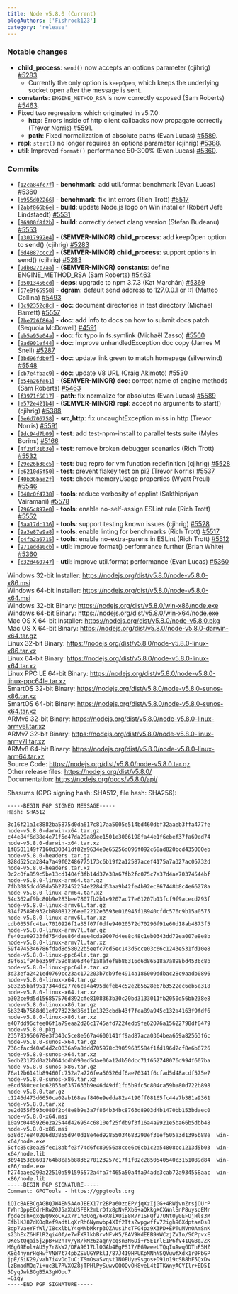 ```yaml
---
title: Node v5.8.0 (Current)
blogAuthors: ['Fishrock123']
category: 'release'
---
```


### Notable changes

* **child_process**: `send()` now accepts an options parameter (cjihrig) [#5283](https://github.com/nodejs/node/pull/5283).
  * Currently the only option is `keepOpen`, which keeps the underlying socket open after the message is sent.
* **constants**: `ENGINE_METHOD_RSA` is now correctly exposed (Sam Roberts) [#5463](https://github.com/nodejs/node/pull/5463).
* Fixed two regressions which originated in v5.7.0:
  * **http**: Errors inside of http client callbacks now propagate correctly (Trevor Norris) [#5591](https://github.com/nodejs/node/pull/5591).
  * **path**: Fixed normalization of absolute paths (Evan Lucas) [#5589](https://github.com/nodejs/node/pull/5589).
* **repl**: `start()` no longer requires an options parameter (cjihrig) [#5388](https://github.com/nodejs/node/pull/5388).
* **util**: Improved `format()` performance 50-300% (Evan Lucas) [#5360](https://github.com/nodejs/node/pull/5360).

### Commits

* [[`12ca84fc7f`](https://github.com/nodejs/node/commit/12ca84fc7f)] - **benchmark**: add util.format benchmark (Evan Lucas) [#5360](https://github.com/nodejs/node/pull/5360)
* [[`b955d02266`](https://github.com/nodejs/node/commit/b955d02266)] - **benchmark**: fix lint errors (Rich Trott) [#5517](https://github.com/nodejs/node/pull/5517)
* [[`2abf866b6e`](https://github.com/nodejs/node/commit/2abf866b6e)] - **build**: update Node.js logo on Win installer (Robert Jefe Lindstaedt) [#5531](https://github.com/nodejs/node/pull/5531)
* [[`86900f8f2b`](https://github.com/nodejs/node/commit/86900f8f2b)] - **build**: correctly detect clang version (Stefan Budeanu) [#5553](https://github.com/nodejs/node/pull/5553)
* [[`a3017992e4`](https://github.com/nodejs/node/commit/a3017992e4)] - **(SEMVER-MINOR)** **child_process**: add keepOpen option to send() (cjihrig) [#5283](https://github.com/nodejs/node/pull/5283)
* [[`6d4887ccc2`](https://github.com/nodejs/node/commit/6d4887ccc2)] - **(SEMVER-MINOR)** **child_process**: support options in send() (cjihrig) [#5283](https://github.com/nodejs/node/pull/5283)
* [[`9db827c7aa`](https://github.com/nodejs/node/commit/9db827c7aa)] - **(SEMVER-MINOR)** **constants**: define ENGINE_METHOD_RSA (Sam Roberts) [#5463](https://github.com/nodejs/node/pull/5463)
* [[`85013456cd`](https://github.com/nodejs/node/commit/85013456cd)] - **deps**: upgrade to npm 3.7.3 (Kat Marchán) [#5369](https://github.com/nodejs/node/pull/5369)
* [[`67e9f65958`](https://github.com/nodejs/node/commit/67e9f65958)] - **dgram**: default send address to 127.0.0.1 or ::1 (Matteo Collina) [#5493](https://github.com/nodejs/node/pull/5493)
* [[`3c92352c8c`](https://github.com/nodejs/node/commit/3c92352c8c)] - **doc**: document directories in test directory (Michael Barrett) [#5557](https://github.com/nodejs/node/pull/5557)
* [[`7be726f86a`](https://github.com/nodejs/node/commit/7be726f86a)] - **doc**: add info to docs on how to submit docs patch (Sequoia McDowell) [#4591](https://github.com/nodejs/node/pull/4591)
* [[`eb5a95e04a`](https://github.com/nodejs/node/commit/eb5a95e04a)] - **doc**: fix typo in fs.symlink (Michaël Zasso) [#5560](https://github.com/nodejs/node/pull/5560)
* [[`9ad901ef44`](https://github.com/nodejs/node/commit/9ad901ef44)] - **doc**: improve unhandledException doc copy (James M Snell) [#5287](https://github.com/nodejs/node/pull/5287)
* [[`3bd96fdb0f`](https://github.com/nodejs/node/commit/3bd96fdb0f)] - **doc**: update link green to match homepage (silverwind) [#5548](https://github.com/nodejs/node/pull/5548)
* [[`cb7e4fbac9`](https://github.com/nodejs/node/commit/cb7e4fbac9)] - **doc**: update V8 URL (Craig Akimoto) [#5530](https://github.com/nodejs/node/pull/5530)
* [[`b54a26fa61`](https://github.com/nodejs/node/commit/b54a26fa61)] - **(SEMVER-MINOR)** **doc**: correct name of engine methods (Sam Roberts) [#5463](https://github.com/nodejs/node/pull/5463)
* [[`f3971f5817`](https://github.com/nodejs/node/commit/f3971f5817)] - **path**: fix normalize for absolutes (Evan Lucas) [#5589](https://github.com/nodejs/node/pull/5589)
* [[`e572e421b4`](https://github.com/nodejs/node/commit/e572e421b4)] - **(SEMVER-MINOR)** **repl**: accept no arguments to start() (cjihrig) [#5388](https://github.com/nodejs/node/pull/5388)
* [[`5e6d706758`](https://github.com/nodejs/node/commit/5e6d706758)] - **src,http**: fix uncaughtException miss in http (Trevor Norris) [#5591](https://github.com/nodejs/node/pull/5591)
* [[`9dc94d7b09`](https://github.com/nodejs/node/commit/9dc94d7b09)] - **test**: add test-npm-install to parallel tests suite (Myles Borins) [#5166](https://github.com/nodejs/node/pull/5166)
* [[`4f20f31b3e`](https://github.com/nodejs/node/commit/4f20f31b3e)] - **test**: remove broken debugger scenarios (Rich Trott) [#5532](https://github.com/nodejs/node/pull/5532)
* [[`29e26b38c5`](https://github.com/nodejs/node/commit/29e26b38c5)] - **test**: bug repro for vm function redefinition (cjihrig) [#5528](https://github.com/nodejs/node/pull/5528)
* [[`e6210d5f50`](https://github.com/nodejs/node/commit/e6210d5f50)] - **test**: prevent flakey test on pi2 (Trevor Norris) [#5537](https://github.com/nodejs/node/pull/5537)
* [[`40b36baa2f`](https://github.com/nodejs/node/commit/40b36baa2f)] - **test**: check memoryUsage properties (Wyatt Preul) [#5546](https://github.com/nodejs/node/pull/5546)
* [[`048c0f4738`](https://github.com/nodejs/node/commit/048c0f4738)] - **tools**: reduce verbosity of cpplint (Sakthipriyan Vairamani) [#5578](https://github.com/nodejs/node/pull/5578)
* [[`7965c897e0`](https://github.com/nodejs/node/commit/7965c897e0)] - **tools**: enable no-self-assign ESLint rule (Rich Trott) [#5552](https://github.com/nodejs/node/pull/5552)
* [[`5aa17dc136`](https://github.com/nodejs/node/commit/5aa17dc136)] - **tools**: support testing known issues (cjihrig) [#5528](https://github.com/nodejs/node/pull/5528)
* [[`9a3e87e9a8`](https://github.com/nodejs/node/commit/9a3e87e9a8)] - **tools**: enable linting for benchmarks (Rich Trott) [#5517](https://github.com/nodejs/node/pull/5517)
* [[`c4fa2a6715`](https://github.com/nodejs/node/commit/c4fa2a6715)] - **tools**: enable no-extra-parens in ESLint (Rich Trott) [#5512](https://github.com/nodejs/node/pull/5512)
* [[`971edde0cb`](https://github.com/nodejs/node/commit/971edde0cb)] - **util**: improve format() performance further (Brian White) [#5360](https://github.com/nodejs/node/pull/5360)
* [[`c32d460747`](https://github.com/nodejs/node/commit/c32d460747)] - **util**: improve util.format performance (Evan Lucas) [#5360](https://github.com/nodejs/node/pull/5360)

Windows 32-bit Installer: https://nodejs.org/dist/v5.8.0/node-v5.8.0-x86.msi<br>
Windows 64-bit Installer: https://nodejs.org/dist/v5.8.0/node-v5.8.0-x64.msi<br>
Windows 32-bit Binary: https://nodejs.org/dist/v5.8.0/win-x86/node.exe<br>
Windows 64-bit Binary: https://nodejs.org/dist/v5.8.0/win-x64/node.exe<br>
Mac OS X 64-bit Installer: https://nodejs.org/dist/v5.8.0/node-v5.8.0.pkg<br>
Mac OS X 64-bit Binary: https://nodejs.org/dist/v5.8.0/node-v5.8.0-darwin-x64.tar.gz<br>
Linux 32-bit Binary: https://nodejs.org/dist/v5.8.0/node-v5.8.0-linux-x86.tar.xz<br>
Linux 64-bit Binary: https://nodejs.org/dist/v5.8.0/node-v5.8.0-linux-x64.tar.xz<br>
Linux PPC LE 64-bit Binary: https://nodejs.org/dist/v5.8.0/node-v5.8.0-linux-ppc64le.tar.xz<br>
SmartOS 32-bit Binary: https://nodejs.org/dist/v5.8.0/node-v5.8.0-sunos-x86.tar.xz<br>
SmartOS 64-bit Binary: https://nodejs.org/dist/v5.8.0/node-v5.8.0-sunos-x64.tar.xz<br>
ARMv6 32-bit Binary: https://nodejs.org/dist/v5.8.0/node-v5.8.0-linux-armv6l.tar.xz<br>
ARMv7 32-bit Binary: https://nodejs.org/dist/v5.8.0/node-v5.8.0-linux-armv7l.tar.xz<br>
ARMv8 64-bit Binary: https://nodejs.org/dist/v5.8.0/node-v5.8.0-linux-arm64.tar.xz<br>
Source Code: https://nodejs.org/dist/v5.8.0/node-v5.8.0.tar.gz<br>
Other release files: https://nodejs.org/dist/v5.8.0/<br>
Documentation: https://nodejs.org/docs/v5.8.0/api/

Shasums (GPG signing hash: SHA512, file hash: SHA256):

```
-----BEGIN PGP SIGNED MESSAGE-----
Hash: SHA512

8c16f21a1c8882ba5875d0da617c817aa5005e514bd460dbf32aaeb3ffa477fe  node-v5.8.0-darwin-x64.tar.gz
c44e84f6d38e4e71f5d47da29a89ee1501e3006198fa44e1f6ebef37fa69ed74  node-v5.8.0-darwin-x64.tar.xz
1f8501149f7160d30341df82a9634e0e65256d096f092c68ad820bcd435000eb  node-v5.8.0-headers.tar.gz
828d525ca284a7a49f02486775173c6b19f2a12587acef4175a7a327ac05732d  node-v5.8.0-headers.tar.xz
0c2c0fa859c5be13cd1404f3fb14d37e38a67fb2fc075c7a37d4ae70374544bf  node-v5.8.0-linux-arm64.tar.gz
7fb3085dcd68da5b272452254e2284d53aa9b42fe4b92ec867448b8c4e66278a  node-v5.8.0-linux-arm64.tar.xz
54c362af9bc80b9e283bee7807fb2b1e9207ac77e61207b13fcf9f9acecd293f  node-v5.8.0-linux-armv6l.tar.gz
814f7589b932cb88081226ee02212e3593e016945f18940cfdc576c9b15a0575  node-v5.8.0-linux-armv6l.tar.xz
cdb0355fc41ac7010926f1a35f07f0dfe94020572d70296f91e60d18ab4873f5  node-v5.8.0-linux-armv7l.tar.gz
fe40ba09733fd754dee864daee4cda9007d4ee8c48c1eb0343dd72ea007e8e8b  node-v5.8.0-linux-armv7l.tar.xz
59f4745346786fdad8d58022b5eefc7cd5ec143d5cce03c66c1243e531fd10e8  node-v5.8.0-linux-ppc64le.tar.gz
39f651f94be359f759d8a0634ef1a8afef8b86316d6d86518a7a898bd4536c8b  node-v5.8.0-linux-ppc64le.tar.xz
3d33efa2421ed0769cc23ac172203b7db9fe4914a186009ddbac28c9aadb0896  node-v5.8.0-linux-x64.tar.gz
503255baf9517344dc277e6ca4a495defeb4c52e2b5628e67b3522ec6eb5e318  node-v5.8.0-linux-x64.tar.xz
b302ce9d5d156857576d892cfe8108363b30c20bd3133011fb2050d56bb238e8  node-v5.8.0-linux-x86.tar.gz
6b324b7568d01ef273223d36d11e1323cbdb43f7fea89a945c132a4163f9fdf6  node-v5.8.0-linux-x86.tar.xz
e407dd96cfee06f1a79eaa2d26c1745afd7224edb9fe62076a15622798df8479  node-v5.8.0.pkg
235783950678e3f343c5ce8e567a4600141ff9ad87aca0364bea659a82563f6c  node-v5.8.0-sunos-x64.tar.gz
736cfacd40a64d2c0036a9a8ddd705978c39059635584f1fd196d2cf8e6b6726  node-v5.8.0-sunos-x64.tar.xz
5edb23172d0a2b064dddb090ed5dae06a12db50dcc71f652748076d994f607ba  node-v5.8.0-sunos-x86.tar.gz
76a12b6141b89460fc752a7a726fea50526df6ae70341f6cfad5d48acdf575e7  node-v5.8.0-sunos-x86.tar.xz
e8cd580cec1c62053e6357633b9e46d49df1fd5b9fc5c804ca59ba80d722b898  node-v5.8.0.tar.gz
c1246d473d6650ca02ab168eaf840e9edda82a4190ff08165fc44a7b381a9361  node-v5.8.0.tar.xz
be2d055f593c080f2c48e8b9e3a7f864b34bc8763d8903d4b1470bb153bdaec0  node-v5.8.0-x64.msi
10a9c0445926e2a2544d426954c6810ef25fdb9f3f16a4a9921e5ba66b5dbb48  node-v5.8.0-x86.msi
638dc7e840206d03855d940d18e4ed92855034683290ef30ef505a3d1395b88e  win-x64/node.exe
5cfc85c3ea25fec18abfe3f74d6fc89956a8cce6c6cb1c2a54808cc1213d5b03  win-x64/node.lib
3b94153c8601764b8ca5b8836270123257c17f1f02c2850540540c3151089d84  win-x86/node.exe
f274baee290a22510a591595572a4fa7f465a50a4fa94ade3cab72a934558aac  win-x86/node.lib
-----BEGIN PGP SIGNATURE-----
Comment: GPGTools - https://gpgtools.org

iQIcBAEBCgAGBQJW4EN5AAoJEEX17r2BPa6OzqEP/jqXzIjGG+4RWjvnZrsjOUrP
fWhr3ppECdrHRw20J5aXbUSF8k2mLrDfx8pNvRXbS+aQkkgXCXWnlSnP8uysoEMr
fgdecsh+gxqEQ9xoC+ZX7r1h3Uog/6xA8iXUiB8R7r1SFQf27UNt0y0EFOjHls3M
EfblKJ87dK0qRef9adtLqXrRh6Nymwbp4XIf2TtsZwpgwffv72igh96XdptaeDs8
Bdp7VaeYFfWl/I8cxlbLY4gMNbMkrp3OZAus1hcTFG4pz9X3PD+EPTuMVnOAmSnK
s23hExZ6HFlR2qi40f/e7wFXRlkbBrvNFvK5/8AV9KdEEB9KWCzjZVIn/SCPpvxE
OKeStQqai5j2pB+w2nTv/yR/kMz6zagnycqsn3N6Di+r5E1rlE1P6fV41QGBqJZK
M6gG9Eol+AUSy7r8kW2/DFA96I7LlOGAb4EgPS17/EG9weeLTQqIuAwqGDTnF5HZ
X8g4nynrHqHwfVNW7t74pbZSVUGYPklI/87J419HPUKpMNhNSQVuwfXdk1r0PbGP
jpE/SiK29/vah7i4vDqIuCjTSmOsaSvqst1NOEUye9sgos+D91o19cSB8hF5QxDw
lzBmadMQq7i+uc3L7RVXOZ8jTPHlPySuwvOQOQvOH8veL4tITKWnyACYIlr+ED5I
5DyqJwkBGgB5A3gWOpu7
=Giqy
-----END PGP SIGNATURE-----

```
